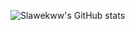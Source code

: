 ![Slawekww's GitHub stats](https://github-readme-stats.vercel.app/api?username=slawekww&show_icons=true&&theme=dark)

